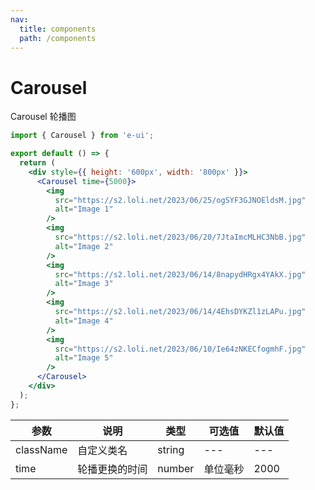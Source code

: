 ```yaml
---
nav:
  title: components
  path: /components
---
```


# Carousel

Carousel 轮播图

```jsx
import { Carousel } from 'e-ui';

export default () => {
  return (
    <div style={{ height: '600px', width: '800px' }}>
      <Carousel time={5000}>
        <img
          src="https://s2.loli.net/2023/06/25/ogSYF3GJNOEldsM.jpg"
          alt="Image 1"
        />
        <img
          src="https://s2.loli.net/2023/06/20/7JtaImcMLHC3NbB.jpg"
          alt="Image 2"
        />
        <img
          src="https://s2.loli.net/2023/06/14/8napydHRgx4YAkX.jpg"
          alt="Image 3"
        />
        <img
          src="https://s2.loli.net/2023/06/14/4EhsDYKZl1zLAPu.jpg"
          alt="Image 4"
        />
        <img
          src="https://s2.loli.net/2023/06/10/Ie64zNKECfogmhF.jpg"
          alt="Image 5"
        />
      </Carousel>
    </div>
  );
};
```

| 参数      | 说明           | 类型   | 可选值   | 默认值 |
| --------- | -------------- | ------ | -------- | ------ |
| className | 自定义类名     | string | ---      | ---    |
| time      | 轮播更换的时间 | number | 单位毫秒 | 2000   |
